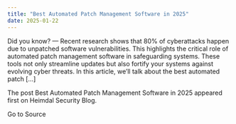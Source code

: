 ```yaml
---
title: "Best Automated Patch Management Software in 2025"
date: 2025-01-22
---
```


Did you know? — Recent research shows that 80% of cyberattacks happen due to unpatched software vulnerabilities. This highlights the critical role of automated patch management software in safeguarding systems. These tools not only streamline updates but also fortify your systems against evolving cyber threats. In this article, we’ll talk about the best automated patch \[…\]

The post Best Automated Patch Management Software in 2025 appeared first on Heimdal Security Blog.

Go to Source
